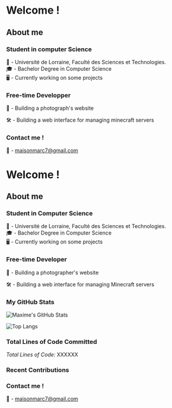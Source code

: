 # Welcome !

## About me

### Student in computer Science

🏫 - Université de Lorraine, Faculté des Sciences et Technologies.<br/>
🎓 - Bachelor Degree in Computer Science<br/>
🖥️ - Currently working on some projects<br/>

### Free-time Developper

📸 - Building a photograph's website

🛠️ - Building a web interface for managing minecraft servers 

### Contact me !

📨 - maisonmarc7@gmail.com

# Welcome !

## About me

### Student in Computer Science

🏫 - Université de Lorraine, Faculté des Sciences et Technologies.<br/>
🎓 - Bachelor Degree in Computer Science<br/>
🖥️ - Currently working on some projects<br/>

### Free-time Developer

📸 - Building a photographer's website

🛠️ - Building a web interface for managing Minecraft servers

### My GitHub Stats

![Maxime's GitHub Stats](https://github-readme-stats.vercel.app/api?username=Maximelego&show_icons=true)

![Top Langs](https://github-readme-stats.vercel.app/api/top-langs/?username=Maximelego&layout=compact)

### Total Lines of Code Committed

*Total Lines of Code:* XXXXXX

### Recent Contributions

<!--START_SECTION:activity-->

<!--END_SECTION:activity-->

### Contact me !

📨 - maisonmarc7@gmail.com
